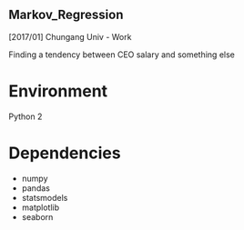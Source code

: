 ## Markov_Regression
[2017/01] Chungang Univ - Work

Finding a tendency between CEO salary and something else

# Environment
 Python 2
 
# Dependencies
- numpy
- pandas
- statsmodels
- matplotlib
- seaborn
